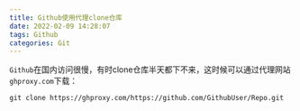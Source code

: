 ```yaml
---
title: Github使用代理clone仓库
date: 2022-02-09 14:28:07
tags: Github
categories: Git
---
```


`Github`在国内访问很慢，有时clone仓库半天都下不来，这时候可以通过代理网站`ghproxy.com`下载：

```
git clone https://ghproxy.com/https://github.com/GithubUser/Repo.git
```
